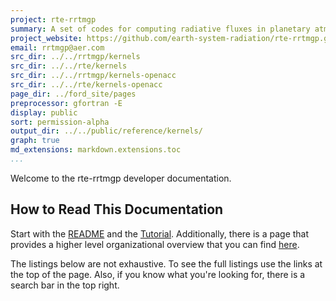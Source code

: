 ```yaml
---
project: rte-rrtmgp
summary: A set of codes for computing radiative fluxes in planetary atmospheres.
project_website: https://github.com/earth-system-radiation/rte-rrtmgp.git
email: rrtmgp@aer.com
src_dir: ../../rrtmgp/kernels
src_dir: ../../rte/kernels
src_dir: ../../rrtmgp/kernels-openacc
src_dir: ../../rte/kernels-openacc
page_dir: ../ford_site/pages
preprocessor: gfortran -E
display: public
sort: permission-alpha
output_dir: ../../public/reference/kernels/
graph: true
md_extensions: markdown.extensions.toc
...
```


Welcome to the rte-rrtmgp developer documentation.

## How to Read This Documentation

Start with the [README] and the [Tutorial](./page/Tutorial.html).
Additionally, there is a page that provides a higher level organizational overview that you can find [here](./page/Organized_Listing.html).

The listings below are not exhaustive.
To see the full listings use the links at the top of the page.
Also, if you know what you're looking for, there is a search bar in the top right.

[README]: https://github.com/earth-system-radiation/rte-rrtmgp/blob/main/README.md
